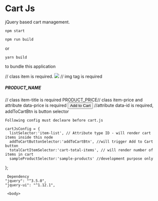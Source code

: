 # Cart Js

jQuery based cart management. 

```
npm start
```

```
npm run build
```

or

```
yarn build
```

to bundle this application


 <div class="item"> // class item is required. 
        <img src="..."> // img tag is required
        <h5 class="item-title">PRODUCT_NAME</h5> // class item-title is required
        <span class="item-price" data-price="PRODUCT_PRICE">PRODUCT_PRICE</span>// class item-price and attribute data-price is required
        <button data-id="PRODUCT_ID" class="btn btn-primary addToCartBtn">Add to Cart</button> //attribute data-id is required, addToCartBtn is button  selector
    </div>
    
    
    Following config must decleare before cart.js 
   
    cartJsConfig = {
      listSelector:'item-list', // Attribute type ID - will render cart items inside this node
      addToCartButtonSelector:'addToCartBtn', //will trigger Add to Cart button
      totalCartItemSelector:'cart-total-items', // will render number of items in cart
      sampleProductSelector:'sample-products' //development purpose only
  };
  
    
     Dependency 
    "jquery": "^3.5.0",
    "jquery-ui": "^1.12.1",
    
     <body>
   <span class="cart-total-items"></span>
   <div id="item-list"></div>
   </body>
    <script src="jquery.min.js"></script>
    <script src="jquery-ui.js"></script>
    <script>
        cartJsConfig = {
            listSelector:'item-list',
            addToCartButtonSelector:'add-to-cart-button',
            totalCartItemSelector:'cart-total-items',
            sampleProductSelector:'sample-products'
        };
    </script>
    <script src="cart.js"></script>

